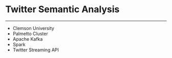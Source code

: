 # Twitter Semantic Analysis
---
* Clemson University
* Palmetto Cluster
* Apache Kafka
* Spark
* Twitter Streaming API
